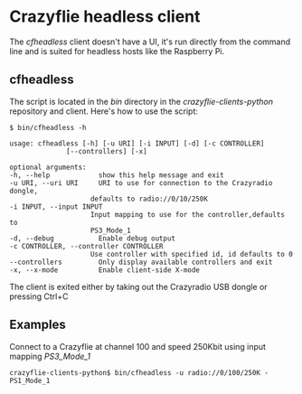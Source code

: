 # Crazyflie headless client


The *cfheadless* client doesn\'t have a UI, it\'s run directly from the
command line and is suited for headless hosts like the Raspberry Pi.

## cfheadless


The script is located in the *bin* directory in the
*crazyflie-clients-python* repository and client. Here\'s how to use the
script:
```
$ bin/cfheadless -h

usage: cfheadless [-h] [-u URI] [-i INPUT] [-d] [-c CONTROLLER]
              [--controllers] [-x]

optional arguments:
-h, --help            show this help message and exit
-u URI, --uri URI     URI to use for connection to the Crazyradio dongle,
                    defaults to radio://0/10/250K
-i INPUT, --input INPUT
                    Input mapping to use for the controller,defaults to
                    PS3_Mode_1
-d, --debug           Enable debug output
-c CONTROLLER, --controller CONTROLLER
                    Use controller with specified id, id defaults to 0
--controllers         Only display available controllers and exit
-x, --x-mode          Enable client-side X-mode
```
The client is exited either by taking out the Crazyradio USB dongle or
pressing Ctrl+C

## Examples


Connect to a Crazyflie at channel 100 and speed 250Kbit using input
mapping *PS3\_Mode\_1*
```
crazyflie-clients-python$ bin/cfheadless -u radio://0/100/250K -PS1_Mode_1
```
